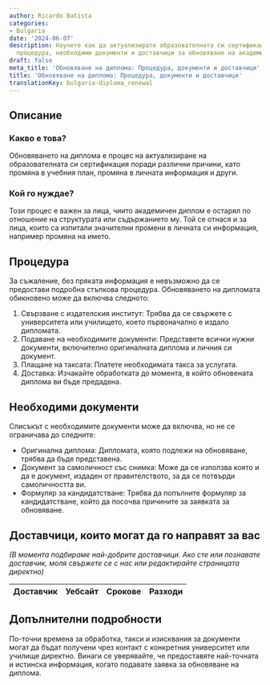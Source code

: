 ```yaml
---
author: Ricardo Batista
categories:
- Bulgaria
date: '2024-06-07'
description: Научете как да актуализирате образователната си сертификация. Стъпкова
  процедура, необходими документи и доставчици за обновяване на академичния диплом.
draft: false
meta_title: 'Обновяване на диплома: Процедура, документи и доставчици'
title: 'Обновяване на диплома: Процедура, документи и доставчици'
translationKey: bulgaria-diploma_renewal
---
```



## Описание
### Какво е това?
Обновяването на диплома е процес на актуализиране на образователната си сертификация поради различни причини, като промяна в учебния план, промяна в личната информация и други.

### Кой го нуждае?
Този процес е важен за лица, чиито академичен диплом е остарял по отношение на структурата или съдържанието му. Той се отнася и за лица, които са изпитали значителни промени в личната си информация, например промяна на името.

## Процедура
За съжаление, без пряката информация е невъзможно да се предостави подробна стъпкова процедура. Обновяването на дипломата обикновено може да включва следното:

1. Свързване с издателския институт: Трябва да се свържете с университета или училището, което първоначално е издало дипломата.
2. Подаване на необходимите документи: Представете всички нужни документи, включително оригиналната диплома и личния си документ.
3. Плащане на таксата: Платете необходимата такса за услугата.
4. Доставка: Изчакайте обработката до момента, в който обновената диплома ви бъде предадена.

## Необходими документи
Списъкът с необходимите документи може да включва, но не се ограничава до следните:

- Оригинална диплома: Дипломата, която подлежи на обновяване, трябва да бъде представена.
- Документ за самоличност със снимка: Може да се използва която и да е документ, издаден от правителството, за да се потвърди самоличността ви.
- Формуляр за кандидатстване: Трябва да попълните формуляр за кандидатстване, който да посочва причините за заявката за обновяване.

## Доставчици, които могат да го направят за вас
_(В момента подбираме най-добрите доставчици. Ако сте или познавате доставчик, моля свържете се с нас или редактирайте страницата директно)_

| Доставчик       |     Уебсайт     |     Срокове       |       Разходи    |
| --------------- | --------------- |  :-------------: | :-------------: |


## Допълнителни подробности
По-точни времена за обработка, такси и изисквания за документи могат да бъдат получени чрез контакт с конкретния университет или училище директно. Винаги се уверявайте, че предоставяте най-точната и истинска информация, когато подавате заявка за обновяване на диплома.